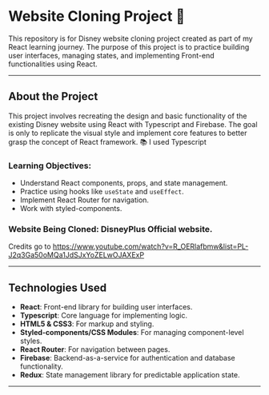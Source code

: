 # Website Cloning Project 💫

This repository is for Disney website cloning project created as part of my React learning journey. The purpose of this project is to practice building user interfaces, managing states, and implementing Front-end functionalities using React.

---

## About the Project

This project involves recreating the design and basic functionality of the existing Disney website using React with Typescript and Firebase. The goal is only to replicate the visual style and implement core features to better grasp the concept of React framework. 📚
I used Typescript

### Learning Objectives:
- Understand React components, props, and state management.
- Practice using hooks like `useState` and `useEffect`.
- Implement React Router for navigation.
- Work with styled-components.

### Website Being Cloned: DisneyPlus Official website.
Credits go to https://www.youtube.com/watch?v=R_OERlafbmw&list=PL-J2q3Ga50oMQa1JdSJxYoZELwOJAXExP

---

## Technologies Used

- **React**: Front-end library for building user interfaces.
- **Typescript**: Core language for implementing logic.
- **HTML5 & CSS3**: For markup and styling.
- **Styled-components/CSS Modules**: For managing component-level styles.
- **React Router**: For navigation between pages.
- **Firebase**: Backend-as-a-service for authentication and database functionality.
- **Redux**: State management library for predictable application state.

---
